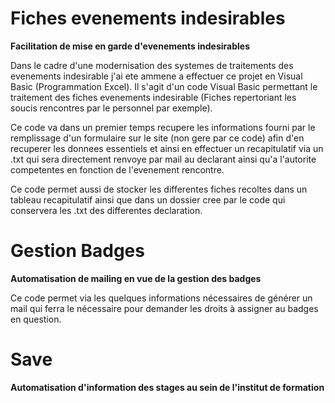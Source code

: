 ﻿Fiches evenements indesirables
==============================
**Facilitation de mise en garde d'evenements indesirables**

Dans le cadre d'une modernisation des systemes de traitements des evenements indesirable j'ai ete ammene a effectuer ce projet en Visual Basic (Programmation Excel).
Il s'agit d'un code Visual Basic permettant le traitement des fiches evenements indesirable (Fiches repertoriant les soucis rencontres par le personnel par exemple).



Ce code va dans un premier temps recupere les informations fourni par le remplissage d'un formulaire sur le site (non gere par ce code) afin d'en recuperer les donnees
essentiels et ainsi en effectuer un recapitulatif via un .txt qui sera directement renvoye par mail au declarant ainsi qu'a l'autorite competentes en fonction de
l'evenement rencontre.




Ce code permet aussi de stocker les differentes fiches recoltes dans un tableau recapitulatif ainsi que dans un dossier cree par le code qui 
conservera les .txt des differentes declaration.

﻿Gestion Badges
==============================
**Automatisation de mailing en vue de la gestion des badges**

Ce code permet via les quelques informations nécessaires de générer un mail qui ferra le nécessaire pour demander les droits à assigner au badges en question.

﻿Save
==============================
**Automatisation d'information des stages au sein de l'institut de formation**
